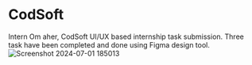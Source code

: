 # CodSoft
Intern Om aher,
CodSoft UI/UX based internship task submission.
Three task have been completed and done using Figma design tool.
![Screenshot 2024-07-01 185013](https://github.com/omBABA333/CodSoft/assets/101958712/b65d7d66-80d3-4c8d-a00f-2b83ee27626d)
